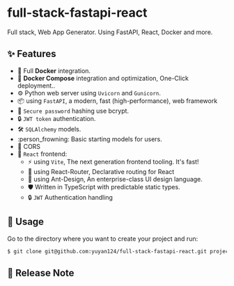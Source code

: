 # full-stack-fastapi-react
Full stack, Web App Generator. Using FastAPI, React, Docker and more.



## ✨ Features

* :whale: Full **Docker** integration.
* :page_facing_up: **Docker Compose** integration and optimization, One-Click deployment..
* ⚙️ Python web server using `Uvicorn` and `Gunicorn`.
* :package: using `FastAPI`, a modern, fast (high-performance), web framework
* :key: `Secure password` hashing use bcrypt.
* :lock: `JWT token` authentication.
* 🛠️ `SQLAlchemy` models.
* :person_frowning: Basic starting models for users.
* :children_crossing: CORS
* :rainbow: `React` frontend:
  * ⚡️ using `Vite`, The next generation frontend tooling. It's fast!
  * :link: using React-Router, Declarative routing for React
  * 🎨 using Ant-Design, An enterprise-class UI design language.
  * :shield: Written in TypeScript with predictable static types.
  * :lock: `JWT` Authentication handling



## :hammer: Usage

Go to the directory where you want to create your project and run:

```bash
$ git clone git@github.com:yuyan124/full-stack-fastapi-react.git project_name
```



## :memo: Release Note



